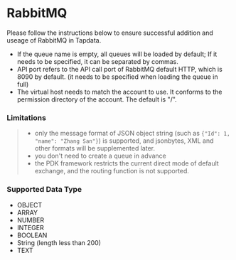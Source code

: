 # RabbitMQ

Please follow the instructions below to ensure successful addition and useage of RabbitMQ in Tapdata.

- If the queue name is empty, all queues will be loaded by default; If it needs to be specified, it can be separated by commas.
- API port refers to the API call port of RabbitMQ default HTTP, which is 8090 by default. (it needs to be specified when loading the queue in full)
- The virtual host needs to match the account to use. It conforms to the permission directory of the account. The default is "/".

### **Limitations**

> - only the message format of JSON object string (such as `{"Id": 1, "name": "Zhang San"}`) is supported, and jsonbytes, XML and other formats will be supplemented later.
> - you don't need to create a queue in advance
> - the PDK framework restricts the current direct mode of default exchange, and the routing function is not supported.

### **Supported Data Type**

- OBJECT
- ARRAY
- NUMBER
- INTEGER
- BOOLEAN
- String (length less than 200)
- TEXT